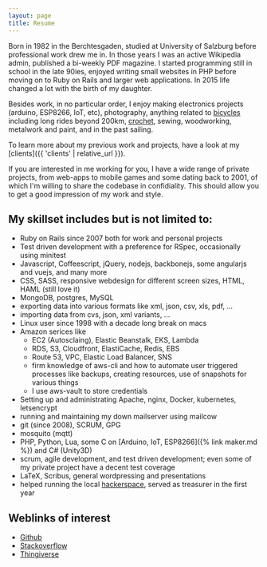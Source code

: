 ```yaml
---
layout: page
title: Resume
---
```


Born in 1982 in the Berchtesgaden, studied at University of Salzburg before professional work drew me in. In those years I was an active Wikipedia admin, published a bi-weekly PDF magazine. I started programming still in school in the late 90ies, enjoyed writing small websites in PHP before moving on to Ruby on Rails and larger web applications. In 2015 life changed a lot with the birth of my daughter.

Besides work, in no particular order, I enjoy making electronics projects (arduino, ESP8266, IoT, etc), photography, anything related to [bicycles](https://www.instagram.com/toms_cycling_stuff) including long rides beyond 200km, [crochet](https://haekeln.tomk32.de), sewing, woodworking, metalwork and paint, and in the past sailing.

To learn more about my previous work and projects, have a look at my [clients]({{ 'clients' | relative_url }}).

If you are interested in me working for you, I have a wide range of private projects, from web-apps to mobile games and some dating back to 2001,
of which I'm willing to share the codebase in confidiality. This should allow you to get a good impression of my work and style.

## My skillset includes but is not limited to:
* Ruby on Rails since 2007 both for work and personal projects
* Test driven development with a preference for RSpec, occasionally using minitest
* Javascript, Coffeescript, jQuery, nodejs, backbonejs, some angularjs and vuejs, and many more
* CSS, SASS, responsive webdesign for different screen sizes, HTML, HAML (still love it)
* MongoDB, postgres, MySQL
* exporting data into various formats like xml, json, csv, xls, pdf, ...
* importing data from cvs, json, xml variants, ...
* Linux user since 1998 with a decade long break on macs
* Amazon serices like
  * EC2 (Autosclaing), Elastic Beanstalk, EKS, Lambda
  * RDS, S3, Cloudfront, ElastiCache, Redis, EBS
  * Route 53, VPC, Elastic Load Balancer, SNS
  * firm knowledge of aws-cli and how to automate user triggered processes like backups, creating resources, use of snapshots for various things
  * I use aws-vault to store credentials
* Setting up and administrating Apache, nginx, Docker, kubernetes, letsencrypt
* running and maintaining my down mailserver using mailcow
* git (since 2008), SCRUM, GPG
* mosquito (mqtt)
* PHP, Python, Lua, some C on [Arduino, IoT, ESP8266]({% link maker.md %}) and C# (Unity3D)
* scrum, agile development, and test driven development; even some of my private project have a decent test coverage
* LaTeX, Scribus, general wordpressing and presentations
* helped running the local [hackerspace](https://devlol.org), served as treasurer in the first year

## Weblinks of interest
* [Github](http://github.com/TomK32)
* [Stackoverflow](http://stackoverflow.com/users/story/336392)
* [Thingiverse](http://www.thingiverse.com/TomK32)

